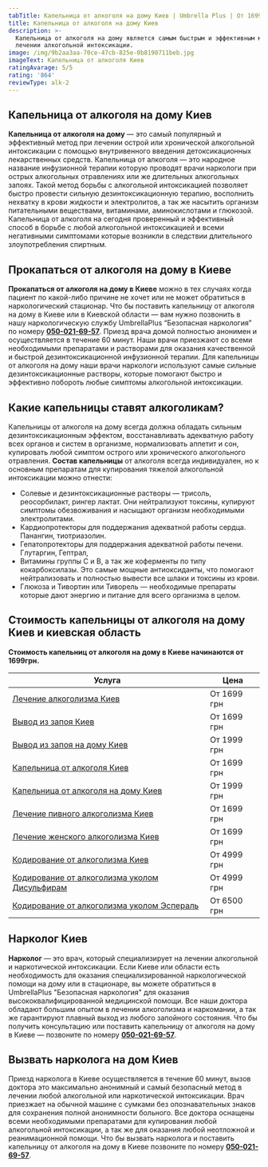 ```yaml
---
tabTitle: Капельница от алкоголя на дому Киев | Umbrella Plus | От 1699 грн
title: Капельница от алкоголя на дому Киев
description: >-
  Капельница от алкоголя на дому является самым быстрым и эффективным методом в
  лечении алкогольной интоксикации.
image: /img/9b2aa3aa-70ce-47cb-825e-0b8190711beb.jpg
imageText: Капельница от алкоголя Киев
ratingAvarage: 5/5
rating: '864'
reviewType: alk-2
---
```


## Капельница от алкоголя на дому Киев

**Капельница от алкоголя на дому** — это самый популярный и эффективный метод при лечении острой или хронической алкогольной интоксикации с помощью внутривенного введения детоксикационных лекарственных средств. Капельница от алкоголя — это народное название инфузионной терапии которую проводят врачи наркологи при острых алкогольных отравлениях или же длительных алкогольных запоях. Такой метод борьбы с алкогольной интоксикацией позволяет быстро провести сильную дезинтоксикационную терапию, восполнить нехватку в крови жидкости и электролитов, а так же насытить организм питательными веществами, витаминами, аминокислотами и глюкозой. Капельница от алкоголя на сегодня проверенный и эффективный способ в борьбе с любой алкогольной интоксикацией и всеми негативными симптомами которые возникли в следствии длительного злоупотребления спиртным.

## Прокапаться от алкоголя на дому в Киеве

**Прокапаться от алкоголя на дому в Киеве** можно в тех случаях когда пациент по какой-либо причине не хочет или не может обратиться в наркологический стационар. Что бы поставить капельницу от алкоголя на дому в Киеве или в Киевской области — вам нужно позвонить в нашу наркологическую службу UmbrellaPlus “Безопасная наркология” по номеру **[050-021-69-57](tel:0500216957)**. Приезд врача домой полностью анонимен и осуществляется в течение 60 минут. Наши врачи приезжают со всеми необходимыми препаратами и растворами для оказания качественной и быстрой дезинтоксикационной инфузионной терапии. Для капельницы от алкоголя на дому наши врачи наркологи используют самые сильные дезинтоксикационные растворы, которые помогают быстро и эффективно побороть любые симптомы алкогольной интоксикации.

## Какие капельницы ставят алкоголикам?

Капельницы от алкоголя на дому всегда должна обладать сильным дезинтоксикационным эффектом, восстанавливать адекватную работу всех органов и систем в организме, нормализовать аппетит и сон, купировать любой симптом острого или хронического алкогольного отравления.
**Состав капельницы** от алкоголя всегда индивидуален, но к основным препаратам для купирования тяжелой алкогольной интоксикации можно отнести:

* Солевые и дезинтоксикационные растворы — трисоль, реосорбилакт, рингер лактат. Они нейтрализуют токсины, купируют симптомы обезвоживания и насыщают организм необходимыми электролитами.
* Кардиопротекторы для поддержания адекватной работы сердца. Панангин, тиотриазолин.
* Гепатопротекторы для поддержания адекватной работы печени. Глутаргин, Гептрал,
* Витамины группы С и В, а так же коферменты по типу кокарбоксилазы. Это самые мощные антиоксиданты, что помогают нейтрализовать и полностью вывести все шлаки и токсины из крови.
* Глюкоза и Тивортин или Тиворель — необходимые препараты которые дают энергию и питание для всего организма в целом.

## Стоимость капельницы от алкоголя на дому Киев и киевская область

**Стоимость капельниц от алкоголя на дому в Киеве начинаются от 1699грн.**

| Услуга                                                                                  | Цена        |
| --------------------------------------------------------------------------------------- | ----------- |
| [Лечение алкоголизма Киев](lechenie-alkogolizma-kiev)                                   | От 1699 грн |
| [Вывод из запоя Киев](Vivod-iz-zapoia-kiev)                                             | От 1699 грн |
| [Вывод из запоя на дому Киев](Vivod-iz-zapoia-na-domy-kiev)                             | От 1999 грн |
| [Капельница от алкоголя Киев](Kapelnica_ot_alkogola_kiev)                               | От 1699 грн |
| [Капельница от алкоголя на дому Киев](Kapelnica_ot_alkogola_na_domy_kiev)               | От 1999 грн |
| [Лечение пивного алкоголизма Киев](lechenie-pivnogi-alkogolizma-kiev)                   | От 1699 грн |
| [Лечение женского алкоголизма Киев](lechenie-jenskogo-alkogolizma-kiev)                 | От 1699 грн |
| [Кодирование от алкоголизма Киев](kodirovka-ot-alkogolia-kiev)                          | От 4999 грн |
| [Кодирование от алкоголизма уколом Дисульфирам](kodirovka-ot-alkogolia-disulfiram-kiev) | От 4999 грн |
| [Кодирование от алкоголизма уколом Эспераль](kodirovka-ot-alkogolizma-espiarl-kiev)     | От 6500 грн |

## Нарколог Киев

**Нарколог** — это врач, который специализирует на лечении алкогольной и наркотической интоксикации. Если Киеве или области есть необходимость для оказания специализированной наркологической помощи на дому или в стационаре, вы можете обратиться в UmbrellaPlus "Безопасная наркология" для оказания высококвалифицированной медицинской помощи. Все наши доктора обладают большим опытом в лечении алкоголизма и наркомании, а так же гарантируют плавный выход из любого запойного состояния. Что бы получить консультацию или поставить капельницу от алкоголя на дому в Киеве — позвоните по номеру **[050-021-69-57](tel:0500216957)**.

## Вызвать нарколога на дом Киев

Приезд нарколога в Киеве осуществляется в течение 60 минут, вызов доктора это максимально анонимный и самый безопасный метод в лечении любой алкогольной или наркотической интоксикации. Врач приезжает на обычной машине с сумками без опознавательных знаков для сохранения полной анонимности больного. Все доктора оснащены всеми необходимыми препаратами для купирования любой алкогольной интоксикации, а так же для оказания любой неотложной и реанимационной помощи.
Что бы вызвать нарколога и поставить капельницу от алкоголя на дому в Киеве позвоните по номеру **[050-021-69-57](tel:0500216957)**.
